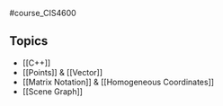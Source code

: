 #course_CIS4600

## Topics
- [[C++]] 
- [[Points]] & [[Vector]] 
- [[Matrix Notation]] & [[Homogeneous Coordinates]]
- [[Scene Graph]]